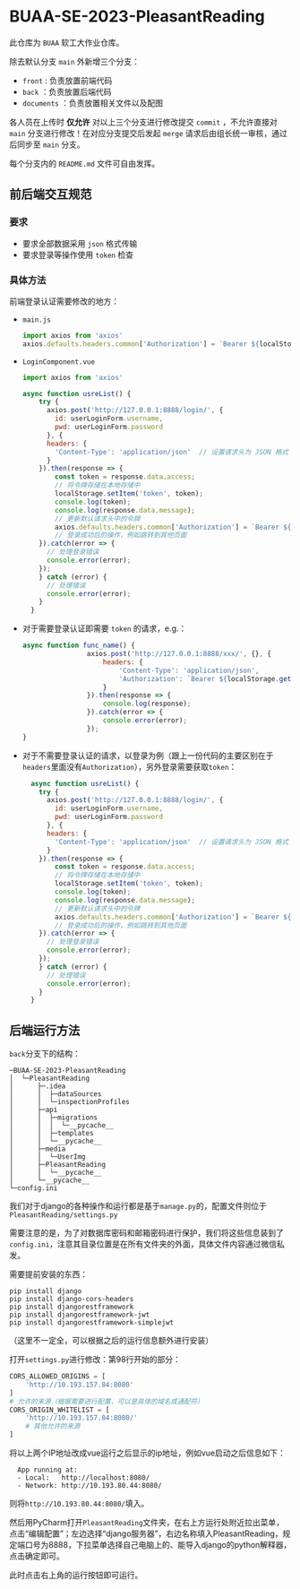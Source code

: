 # BUAA-SE-2023-PleasantReading

此仓库为 `BUAA` 软工大作业仓库。

除去默认分支 `main` 外新增三个分支：

* `front` : 负责放置前端代码
* `back` ：负责放置后端代码
* `documents` ：负责放置相关文件以及配图

各人员在上传时 **仅允许** 对以上三个分支进行修改提交 `commit` ，不允许直接对 `main` 分支进行修改！在对应分支提交后发起 `merge` 请求后由组长统一审核，通过后同步至 `main` 分支。

每个分支内的 `README.md` 文件可自由发挥。


## 前后端交互规范

### 要求

* 要求全部数据采用 `json` 格式传输
* 要求登录等操作使用 `token` 检查

### 具体方法

前端登录认证需要修改的地方：

- `main.js`

  ```js
  import axios from 'axios'
  axios.defaults.headers.common['Authorization'] = `Bearer ${localStorage.getItem('token')}`;
  ```

- `LoginComponent.vue`

  ```js
  import axios from 'axios'
  ```

  ```js
  async function usreList() {
      try {
        axios.post('http://127.0.0.1:8888/login/', {
          id: userLoginForm.username,
          pwd: userLoginForm.password
        }, {
        headers: {
          'Content-Type': 'application/json'  // 设置请求头为 JSON 格式
        }
      }).then(response => {
          const token = response.data.access;
          // 将令牌存储在本地存储中
          localStorage.setItem('token', token);
          console.log(token);
          console.log(response.data.message);
          // 更新默认请求头中的令牌
          axios.defaults.headers.common['Authorization'] = `Bearer ${token}`;
          // 登录成功后的操作，例如跳转到其他页面
      }).catch(error => {
        // 处理登录错误
        console.error(error);
      });
      } catch (error) {
        // 处理错误
        console.error(error);
      }
    }
  ```

- 对于需要登录认证即需要 `token` 的请求，e.g.：

  ```js
  async function func_name() {
                  axios.post('http://127.0.0.1:8888/xxx/', {}, {
                      headers: {
                          'Content-Type': 'application/json',
                          'Authorization': `Bearer ${localStorage.getItem('token')}` //传 token
                      }
                  }).then(response => {
                      console.log(response);
                  }).catch(error => {
                      console.error(error);
                  });
  }
  ```

- 对于不需要登录认证的请求，以登录为例（跟上一份代码的主要区别在于`headers`里面没有`Authorization`），另外登录需要获取`token`：

  ```js
    async function usreList() {
      try {
        axios.post('http://127.0.0.1:8888/login/', {
          id: userLoginForm.username,
          pwd: userLoginForm.password
        }, {
        headers: {
          'Content-Type': 'application/json'  // 设置请求头为 JSON 格式！！！
        }
      }).then(response => {
          const token = response.data.access;
          // 将令牌存储在本地存储中
          localStorage.setItem('token', token);
          console.log(token);
          console.log(response.data.message);
          // 更新默认请求头中的令牌
          axios.defaults.headers.common['Authorization'] = `Bearer ${token}`;
          // 登录成功后的操作，例如跳转到其他页面
      }).catch(error => {
        // 处理登录错误
        console.error(error);
      });
      } catch (error) {
        // 处理错误
        console.error(error);
      }
    }
  ```

## 后端运行方法

`back`分支下的结构：

```
─BUAA-SE-2023-PleasantReading
│  └─PleasantReading
│      ├─.idea
│      │  ├─dataSources
│      │  └─inspectionProfiles
│      ├─api
│      │  ├─migrations
│      │  │  └─__pycache__
│      │  ├─templates
│      │  └─__pycache__
│      ├─media
│      │  └─UserImg
│      ├─PleasantReading
│      │  └─__pycache__
│      └─__pycache__
└─config.ini
```

我们对于django的各种操作和运行都是基于`manage.py`的，配置文件则位于`PleasantReading/settings.py`

需要注意的是，为了对数据库密码和邮箱密码进行保护，我们将这些信息装到了`config.ini`，注意其目录位置是在所有文件夹的外面，具体文件内容通过微信私发。

需要提前安装的东西：

```
pip install django
pip install django-cors-headers
pip install djangorestframework
pip install djangorestframework-jwt
pip install djangorestframework-simplejwt
```

（这里不一定全，可以根据之后的运行信息额外进行安装）

打开`settings.py`进行修改：第98行开始的部分：

```python
CORS_ALLOWED_ORIGINS = [
    'http://10.193.157.84:8080'
]
# 允许的来源（根据需要进行配置，可以是具体的域名或通配符）
CORS_ORIGIN_WHITELIST = [
    'http://10.193.157.84:8080/'
    # 其他允许的来源
]
```

将以上两个IP地址改成vue运行之后显示的ip地址，例如vue启动之后信息如下：

```
  App running at:
  - Local:   http://localhost:8080/
  - Network: http://10.193.80.44:8080/
```

则将`http://10.193.80.44:8080/`填入。

然后用PyCharm打开`PleasantReading`文件夹，在右上方运行处附近拉出菜单，点击“编辑配置”；左边选择“django服务器”，右边名称填入PleasantReading，规定端口号为8888，下拉菜单选择自己电脑上的、能导入django的python解释器，点击确定即可。

此时点击右上角的运行按钮即可运行。